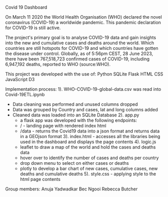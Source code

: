 Covid 19 Dashboard

On March 11 2020 the World Health Organisation (WHO) declared the novel coronavirus (COVID-19) a worldwide pandemic. This pandemic declaration for COVID-19 is still active.

The project's primary goal is to analyse COVID-19  data and gain insights into the new and cumulative cases and deaths around the world. Which countries are still hotspots for COVID-19 and which countries
have gotten the disease under control.
Globally, as of 5:56pm CEST, 28 June 2023, there have been 767,518,723 confirmed cases of COVID-19, including 6,947,192 deaths, reported to WHO (source:WHO).

This project was developed with the use of:
Python
SQLite
Flask
HTML
CSS
JavaScript
D3

Implementation process:
1). WHO-COVID-19-global-data.csv was read into Covid-19ETL.ipynb
  * Data cleaning was performed and unused columns dropped
  * Data was grouped by Country and cases, lat and long columns added
  * Cleaned data was loaded into an SQLite Database
2). app.py
    * a flask app was developed with the following endpoints:
    * / - landing page with rendered index html
    * /data - returns the Covid19 data into a json format and returns data in a GEOjson format
3). index.html - accesses all the libraries being used in the dashboard and displays the page contents
4). logic.js
    * leaflet to draw a map of the world and hold the cases and deaths data
    * hover over to identify the number of cases and deaths per country
    * drop down menu to select on either cases or deaths 
    * plotly to develop a bar chart of new cases, cumulative cases, new deaths and cumulative deaths
5). style.css - applying style to the html page contents

Group members:
Anuja Yadwadkar
Bec Ngooi
Rebecca Butcher
